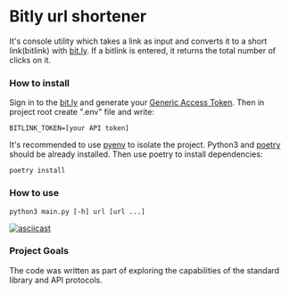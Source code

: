 # Bitly url shortener

It's console utility which takes a link as input and converts it to a short link(bitlink) with [bit.ly](https://bitly.com). 
If a bitlink is entered, it returns the total number of clicks on it.

### How to install

Sign in to the [bit.ly](https://bitly.com) and generate your [Generic Access Token](https://app.bitly.com/Bl32e0RkxyE/onboard/).
Then in project root create ".env" file and write:
```
BITLINK_TOKEN=[your API token]
```

It's recommended to use [pyenv](https://github.com/pyenv/pyenv) to isolate the project.
Python3 and [poetry](https://python-poetry.org/) should be already installed. Then use poetry to install dependencies:

```Python3
poetry install
``` 

### How to use

```
python3 main.py [-h] url [url ...]
```

[![asciicast](https://asciinema.org/a/ALt64cC8beZEw8NE2BpoMoU73.svg)](https://asciinema.org/a/ALt64cC8beZEw8NE2BpoMoU73)

### Project Goals

The code was written as part of exploring the capabilities of the standard library and API protocols.
